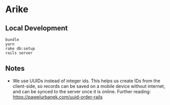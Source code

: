 # Arike

## Local Development

```
bundle
yarn
rake db:setup
rails server
```

## Notes

* We use UUIDs instead of integer ids. This helps us create IDs from the client-side, so records can be saved on a mobile device without internet, and can be synced to the server once it is online. Further reading: https://pawelurbanek.com/uuid-order-rails


